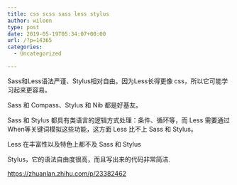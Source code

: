 ```yaml
---
title: css scss sass less stylus
author: wiloon
type: post
date: 2019-05-19T05:34:07+00:00
url: /?p=14365
categories:
  - Uncategorized

---
```

Sass和Less语法严谨、Stylus相对自由。因为Less长得更像 css，所以它可能学习起来更容易。
  
Sass 和 Compass、Stylus 和 Nib 都是好基友。
  
Sass 和 Stylus 都具有类语言的逻辑方式处理：条件、循环等，而 Less 需要通过When等关键词模拟这些功能，这方面 Less 比不上 Sass 和 Stylus。
  
Less 在丰富性以及特色上都不及 Sass 和 Stylus
  
Stylus，它的语法自由度很高，而且写出来的代码非常简洁.

https://zhuanlan.zhihu.com/p/23382462